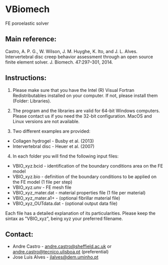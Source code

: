 # VBiomech
FE poroelastic solver

## Main reference: 
Castro, A. P. G., W. Wilson, J. M. Huyghe, K. Ito, and J. L. Alves. Intervertebral disc creep behavior assessment through an open source finite element solver. J. Biomech. 47:297–301, 2014.

## Instructions:
1. Please make sure that you have the Intel (R) Visual Fortran Redistributables installed on your computer. If not, please install them (Folder: Libraries).

2. The program and the libraries are valid for 64-bit Windows computers. Please contact us if you need the 32-bit configuration. MacOS and Linux versions are not available.

3. Two different examples are provided:
 - Collagen hydrogel - Busby et al. (2013) 
 - Intervertebral disc - Heuer et al. (2007)

4. In each folder you will find the following input files:
 - VBIO_xyz.bcid - identification of the boundary conditions area on the FE model
 - VBIO_xyz.bio - definition of the boundary conditions to be applied on the FE model (1 file per step)
 - VBIO_xyz.unv - FE mesh file
 - VBIO_xyz_mater.dat - material properties file (1 file per material)
 - VBIO_xyz_mater.a1+ - (optional fibrillar material file)
 - VBIO_xyz_OUTdata.dat - (optional output data file)

Each file has a detailed explanation of its particularities.
Please keep the sintax as "VBIO_xyz", being xyz your preferred filename.

## Contact:
 - Andre Castro - andre.castro@sheffield.ac.uk or andre.castro@tecnico.ulisboa.pt (preferential)
 - Jose Luis Alves - jlalves@dem.uminho.pt
